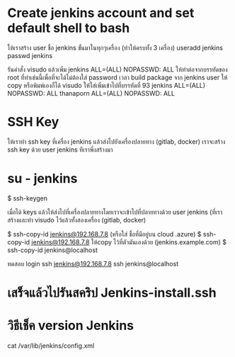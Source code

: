 # Create jenkins account and set default shell to bash
ให้เราสร้าง user ชื่อ jenkins ขั้นมาในทุกๆเครื่อง (ทำให้ครบทั้ง 3 เครื่อง)
useradd jenkins
passwd jenkins

รันคำสั่ง visudo แล้วเพิ่ม jenkins ALL=(ALL)       NOPASSWD: ALL ให้ทำต่อจากบรรทัดของ root ที่ทำเช่นนี้เพื่อที่จะได้ไม่ต้องใส่ password เวลา build package จาก jenkins user
ให้ copy หรือพิมพ์เองก็ได้ 
visudo
ให้ใส่เพิ่มเข้าไปที่บรรทัดที่ 93 
jenkins ALL=(ALL)       NOPASSWD: ALL 
thanaporn ALL=(ALL)       NOPASSWD: ALL 

# SSH Key
ให้เราทำ ssh key ที่เครื่อง jenkins แล้วส่งไปยังเครื่องปลายทาง (gitlab, docker)
เราจะสร้าง ssh key ด้วย user jenkins ทีเราพึ่งสร้างมา
# su - jenkins
$ ssh-keygen

เมื่อได้ keys แล้วให้ส่งไปที่เครื่องปลายทางโดยเราจะเข้าไปที่ปลายทางด้วย user jenkins (ที่เราสร้างและทำ visudo ไว้แล้วทั้งสองเครื่อง (gitlab, docker)

$ ssh-copy-id jenkins@192.168.7.8 (หรือใส่ ชื่อที่มีอยู่บน cloud .azure)
$ ssh-copy-id jenkins@192.168.7.8
ให้copy ไว้ที่ตัวมันเองด้วย (jenkins.example.com)
$ ssh-copy-id jenkins@localhost

ทดสอบ login
ssh jenkins@192.168.7.8
ssh jenkins@localhost


# เสร็จแล้วไปรันสคริป Jenkins-install.ssh


# วิธีเช็ค version  Jenkins
cat /var/lib/jenkins/config.xml

